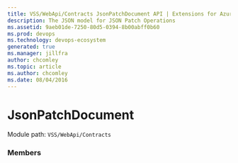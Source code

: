 ```yaml
---
title: VSS/WebApi/Contracts JsonPatchDocument API | Extensions for Azure DevOps Services
description: The JSON model for JSON Patch Operations
ms.assetid: 9aeb01de-7250-80d5-0394-8b00abff0b60
ms.prod: devops
ms.technology: devops-ecosystem
generated: true
ms.manager: jillfra
author: chcomley
ms.topic: article
ms.author: chcomley
ms.date: 08/04/2016
---
```


# JsonPatchDocument

Module path: `VSS/WebApi/Contracts`


### Members

